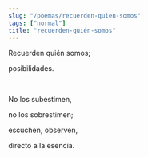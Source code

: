 ```yaml
---
slug: "/poemas/recuerden-quien-somos"
tags: ["normal"]
title: "recuerden-quién-somos"
---
```

Recuerden quién somos;

posibilidades.

&nbsp;

No los subestimen,

no los sobrestimen;

escuchen, observen,

directo a la esencia.